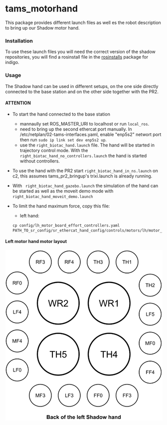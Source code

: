 # tams_motorhand

This package provides different launch files as well es the robot description to bring up our Shadow motor hand.

### Installation

To use these launch files you will need the correct version of the shadow repositories, you will find a rosinstall file in the [rosinstalls](https://github.com/TAMS-Group/rosinstalls) package for indigo.

### Usage

The Shadow hand can be used in different setups, on the one side directly connected to the base station and on the other side together with the PR2.

#### ATTENTION

* To start the hand connected to the base station 
    - mannaully set ROS_MASTER_URI to localhost or run ``` local_ros ```.
    - need to bring up the second ethercat port manually. In /etc/netplan/02-tams-interfaces.yaml, enable "enp5s2" networt port then run ```sudo ip link set dev enp5s2 up```.
    - use the ```right_biotac_hand.launch``` file. The hand will be started in trajectory control mode. With the ```right_biotac_hand_no_controllers.launch``` the hand is started without controllers.


* To use the hand with the PR2 start ```right_biotac_hand_in_ns.launch``` on c2, this assumes tams_pr2_bringup's trixi.launch is already running.

* With ``` right_biotac_hand_gazebo.launch``` the simulation of the hand can be started as well as the moveit demo mode with ``` right_biotac_hand_moveit_demo.launch```

* To limit the hand maximum force, copy this file:
  - left hand:
  ```
  cp config/lh_motor_board_effort_controllers.yaml PATH_TO_sr_config/sr_ethercat_hand_config/controls/motors/lh/motor_board_effort_controllers.yaml
  ```
#### Left motor hand motor layout

![](tams_motorhand/media/left_shadow_hand_motor_layout.svg)
